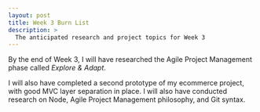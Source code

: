 ```yaml
---
layout: post
title: Week 3 Burn List
description: >
  The anticipated research and project topics for Week 3
---
```


By the end of Week 3, I will have researched the Agile Project Management phase called _Explore & Adapt_.

I will also have completed a second prototype of my ecommerce project, with good MVC layer separation in place. I will also have conducted research on Node, Agile Project Management philosophy, and Git syntax.
